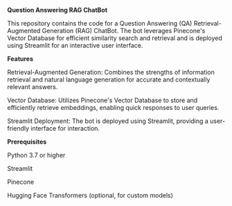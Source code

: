 **Question Answering RAG ChatBot**

This repository contains the code for a Question Answering (QA) Retrieval-Augmented Generation (RAG) ChatBot. 
The bot leverages Pinecone's Vector Database for efficient similarity search and retrieval and is deployed using Streamlit for an interactive user interface.

**Features**

Retrieval-Augmented Generation: Combines the strengths of information retrieval and natural language generation for accurate and contextually relevant answers.

Vector Database: Utilizes Pinecone's Vector Database to store and efficiently retrieve embeddings, enabling quick responses to user queries.

Streamlit Deployment: The bot is deployed using Streamlit, providing a user-friendly interface for interaction.

**Prerequisites**

Python 3.7 or higher

Streamlit

Pinecone

Hugging Face Transformers (optional, for custom models)
